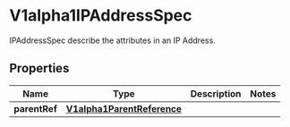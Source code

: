 

# V1alpha1IPAddressSpec

IPAddressSpec describe the attributes in an IP Address.

## Properties

| Name | Type | Description | Notes |
|------------ | ------------- | ------------- | -------------|
|**parentRef** | [**V1alpha1ParentReference**](V1alpha1ParentReference.md) |  |  |



